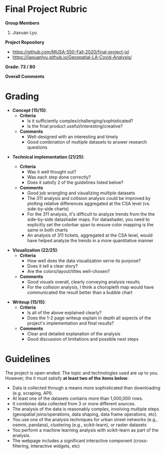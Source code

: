 # Final Project Rubric

**Group Members**

1. Jiaxuan Lyu

**Project Repository**

- https://github.com/MUSA-550-Fall-2020/final-project-jxl
- https://jiaxuanlyu.github.io/Geospatial-LA-Covid-Analysis/

**Grade: 73 / 80**

**Overall Comments**

# Grading

- **Concept (15/15)**:
  - **Criteria**
    - Is it sufficiently complex/challenging/sophisticated?
    - Is the final product useful/interesting/creative?
  - **Comments**
    - Well-designed with an interesting and timely
    - Good combination of multiple datasets to answer research questions

* **Technical implementation (21/25)**:

  - **Criteria**
    - Was it well thought out?
    - Was each step done correctly?
    - Does it satisfy 2 of the guidelines listed below?
  - **Comments**
    - Good job wrangling and visualizing multiple datasets
    - The 311 analysis and collision analysis could be improved by plotting relative differences aggregated at the CSA level (vs. side-by-side charts)
    - For the 311 analysis, it's difficult to analyze trends from the the side-by-side datashader maps. For datashader, you need to explicitly
      set the colorbar span to ensure color mapping is the same in both charts
    - An analysis of 311 tickets, aggregated at the CSA level, would have helped analyze the trends in a more quantitative manner

- **Visualization (22/25)**:
  - **Criteria**
    - How well does the data visualization serve its purpose?
    - Does it tell a clear story?
    - Are the colors/layout/titles well-chosen?
  - **Comments**
    - Good visuals overall, clearly conveying analysis results
    - For the collision analysis, I think a choropleth map would have communicated the result better than a bubble chart

* **Writeup (15/15)**:
  - **Criteria**
    - Is all of the above explained clearly?
    - Does the 1-2 page writeup explain in depth all aspects of the project's implementation and final results?
  - **Comments**
    - Clear and detailed explanation of the analysis
    - Good discussion of limitations and possible next steps

# Guidelines

The project is open-ended. The topic and technologies used are up to you.
However, the it must satisfy **at least two of the items below**:

- Data is collected through a means more sophisticated than downloading (e.g. scraping, API).
- At least one of the datasets contains more than 1,000,000 rows.
- It combines data collected from 3 or more different sources.
- The analysis of the data is reasonably complex, involving multiple steps
  (geospatial joins/operations, data shaping, data frame operations, etc).
- You use one of the analysis techniques for urban street networks (e.g., osmnx, pandana), clustering (e.g., scikit-learn), or raster datasets
- You perform a machine learning analysis with scikit-learn as part of the analysis.
- The webpage includes a significant interactive component (cross-filtering, interactive widgets, etc)
